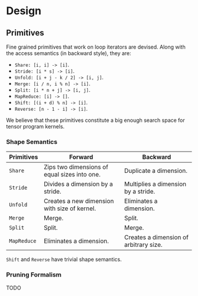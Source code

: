 # Design

## Primitives

Fine grained primitives that work on loop iterators are devised. Along with the access semantics (in backward style), they are:
- `Share: [i, i] -> [i]`.
- `Stride: [i * s] -> [i]`.
- `Unfold: [i + j - k / 2] -> [i, j]`.
- `Merge: [i / n, i % n] -> [i]`.
- `Split: [i * n + j] -> [i, j]`.
- `MapReduce: [i] -> []`.
- `Shift: [(i + d) % n] -> [i]`.
- `Reverse: [n - 1 - i] -> [i]`.

We believe that these primitives constitute a big enough search space for tensor program kernels.

### Shape Semantics

| Primitives | Forward | Backward |
| --- | --- | --- |
| `Share` | Zips two dimensions of equal sizes into one. | Duplicate a dimension. |
| `Stride` | Divides a dimension by a stride. | Multiplies a dimension by a stride. |
| `Unfold` | Creates a new dimension with size of kernel. | Eliminates a dimension. |
| `Merge` | Merge. | Split. |
| `Split` | Split. | Merge. |
| `MapReduce` | Eliminates a dimension. | Creates a dimension of arbitrary size. |

`Shift` and `Reverse` have trivial shape semantics.

### Pruning Formalism

TODO
